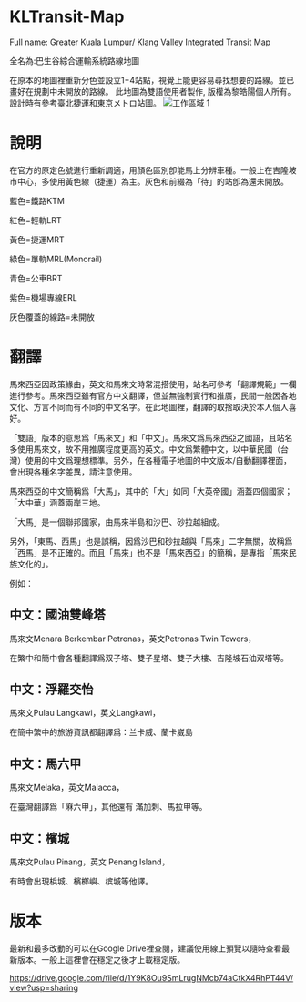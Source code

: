# KLTransit-Map
  Full name: Greater Kuala Lumpur/ Klang Valley Integrated Transit Map

  全名為:巴生谷綜合運輸系統路線地圖

在原本的地圖裡重新分色並設立1+4站點，視覺上能更容易尋找想要的路線。並已畫好在規劃中未開放的路線。
此地圖為雙語使用者製作, 版權為黎皓陽個人所有。設計時有參考臺北捷運和東京メトロ站圖。
![工作區域 1](https://github.com/Hyman98/KLTransit-Map/assets/137241717/c555e5c7-da8c-41d1-aef7-848b3887f437)

# 說明

在官方的原定色號進行重新調適，用顏色區別卽能馬上分辨車種。一般上在吉隆坡市中心，多使用黃色線（捷運）為主。灰色和前綴為「待」的站卽為還未開放。

藍色=鐵路KTM

紅色=輕軌LRT  

黃色=捷運MRT 

綠色=單軌MRL(Monorail) 

青色=公車BRT  

紫色=機場專線ERL

灰色覆蓋的線路=未開放

# 翻譯

馬來西亞因政策緣由，英文和馬來文時常混搭使用，站名可參考「翻譯規範」一欄進行參考。馬來西亞雖有官方中文翻譯，但並無強制實行和推廣，民間一般因各地文化、方言不同而有不同的中文名字。在此地圖裡，翻譯的取捨取決於本人個人喜好。

「雙語」版本的意思爲「馬來文」和「中文」。馬來文爲馬來西亞之國語，且站名多使用馬來文，故不用推廣程度更高的英文。中文爲繁體中文，以中華民國（台灣）使用的中文爲理想標準。另外，在各種電子地圖的中文版本/自動翻譯裡面，會出現各種名字差異，請注意使用。

馬來西亞的中文簡稱爲「大馬」，其中的「大」如同「大英帝國」涵蓋四個國家；「大中華」涵蓋兩岸三地。

「大馬」是一個聯邦國家，由馬來半島和沙巴、砂拉越組成。

另外，「東馬、西馬」也是誤稱，因爲沙巴和砂拉越與「馬來」二字無關，故稱爲「西馬」是不正確的。而且「馬來」也不是「馬來西亞」的簡稱，是專指「馬來民族文化的」。

例如：

## 中文：國油雙峰塔

馬來文Menara Berkembar Petronas，英文Petronas Twin Towers，

在繁中和簡中會各種翻譯爲双子塔、雙子星塔、雙子大樓、吉隆坡石油双塔等。

## 中文：浮羅交怡

馬來文Pulau Langkawi，英文Langkawi，

在簡中繁中的旅游資訊都翻譯爲：兰卡威、蘭卡崴島

## 中文：馬六甲

馬來文Melaka，英文Malacca，

在臺灣翻譯爲「麻六甲」，其他還有 滿加刺、馬拉甲等。

## 中文：檳城

馬來文Pulau Pinang，英文 Penang Island，

有時會出現梹城、檳榔嶼、槟城等他譯。

# 版本

最新和最多改動的可以在Google Drive裡查閱，建議使用線上預覽以隨時查看最新版本。一般上這裡會在穩定之後才上載穩定版。

https://drive.google.com/file/d/1Y9K8Ou9SmLrugNMcb74aCtkX4RhPT44V/view?usp=sharing
